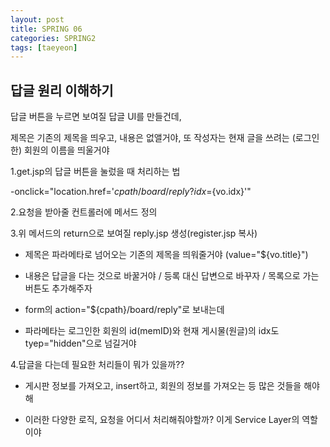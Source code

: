 ```yaml
---
layout: post
title: SPRING 06
categories: SPRING2
tags: [taeyeon]
---
```


## 답글 원리 이해하기

답글 버튼을 누르면 보여질 답글 UI를 만들건데,

제목은 기존의 제목을 띄우고, 내용은 없앨거야,  또 작성자는 현재 글을 쓰려는 (로그인한) 회원의 이름을 띄울거야

1.get.jsp의 답글 버튼을 눌렀을 때 처리하는 법

-onclick="location.href='${cpath}/board/reply?idx=${vo.idx}'"

2.요청을 받아줄 컨트롤러에 메서드 정의

3.위 메서드의 return으로 보여질 reply.jsp 생성(register.jsp 복사)

- 제목은 파라메타로 넘어오는 기존의 제목을 띄워줄거야 (value="${vo.title}")

- 내용은 답글을 다는 것으로 바꿀거야 / 등록 대신 답변으로 바꾸자 / 목록으로 가는 버튼도 추가해주자

- form의 action="${cpath}/board/reply"로 보내는데
  
- 파라메타는 로그인한 회원의 id(memID)와 현재 게시물(원글)의 idx도 tyep="hidden"으로 넘길거야

4.답글을 다는데 필요한 처리들이 뭐가 있을까??

- 게시판 정보를 가져오고, insert하고, 회원의 정보를 가져오는 등 많은 것들을 해야해

- 이러한 다양한 로직, 요청을 어디서 처리해줘야할까? 이게 Service Layer의 역할이야 
